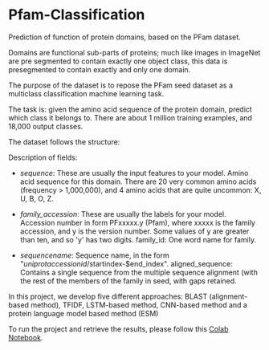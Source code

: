 # Pfam-Classification
Prediction of function of protein domains, based on the PFam dataset.

Domains are functional sub-parts of proteins; much like images in ImageNet are pre segmented to
contain exactly one object class, this data is presegmented to contain exactly and only one
domain.

The purpose of the dataset is to repose the PFam seed dataset as a multiclass classification
machine learning task.

The task is: given the amino acid sequence of the protein domain, predict which class it belongs
to. There are about 1 million training examples, and 18,000 output classes.

The dataset follows the structure:

Description of fields:

- *sequence*: These are usually the input features to your model. Amino acid sequence for this domain.
There are 20 very common amino acids (frequency > 1,000,000), and 4 amino acids that are quite
uncommon: X, U, B, O, Z.

- *family_accession*: These are usually the labels for your model. Accession number in form PFxxxxx.y
(Pfam), where xxxxx is the family accession, and y is the version number.
Some values of y are greater than ten, and so 'y' has two digits.
family_id: One word name for family.

- *sequencename*: Sequence name, in the form "$uniprotaccessionid/$startindex-$end_index".
aligned_sequence: Contains a single sequence from the multiple sequence alignment (with the rest of the members of
the family in seed, with gaps retained.

In this project, we develop five different approaches: BLAST (alignment-based method), TFIDF, LSTM-based method, CNN-based method and a protein language model based method (ESM)

To run the project and retrieve the results, please follow this [Colab Notebook](https://colab.research.google.com/drive/126pLNqShG515j9VmEMJohU6SVa2WEvZw?usp=sharing).
